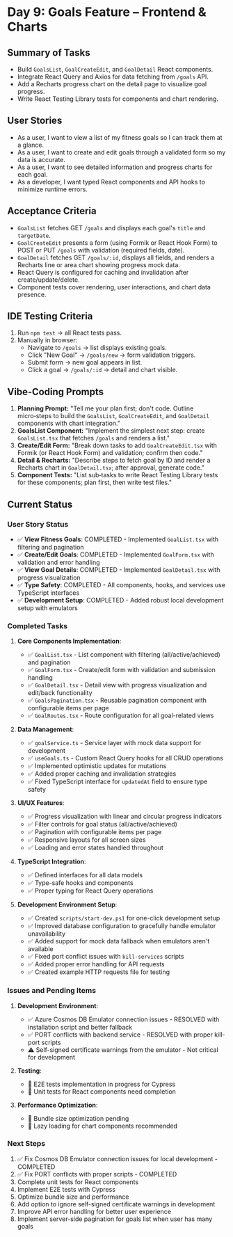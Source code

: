 # Day 9: Goals Feature – Frontend & Charts

## Summary of Tasks
- Build `GoalsList`, `GoalCreateEdit`, and `GoalDetail` React components.
- Integrate React Query and Axios for data fetching from `/goals` API.
- Add a Recharts progress chart on the detail page to visualize goal progress.
- Write React Testing Library tests for components and chart rendering.

## User Stories
- As a user, I want to view a list of my fitness goals so I can track them at a glance.
- As a user, I want to create and edit goals through a validated form so my data is accurate.
- As a user, I want to see detailed information and progress charts for each goal.
- As a developer, I want typed React components and API hooks to minimize runtime errors.

## Acceptance Criteria
- `GoalsList` fetches GET `/goals` and displays each goal's `title` and `targetDate`.
- `GoalCreateEdit` presents a form (using Formik or React Hook Form) to POST or PUT `/goals` with validation (required fields, date).  
- `GoalDetail` fetches GET `/goals/:id`, displays all fields, and renders a Recharts line or area chart showing progress mock data.
- React Query is configured for caching and invalidation after create/update/delete.
- Component tests cover rendering, user interactions, and chart data presence.

## IDE Testing Criteria
1. Run `npm test` → all React tests pass.
2. Manually in browser:
   - Navigate to `/goals` → list displays existing goals.
   - Click "New Goal" → `/goals/new` → form validation triggers.
   - Submit form → new goal appears in list.
   - Click a goal → `/goals/:id` → detail and chart visible.

## Vibe‑Coding Prompts
1. **Planning Prompt:**
   "Tell me your plan first; don't code. Outline micro‑steps to build the `GoalsList`, `GoalCreateEdit`, and `GoalDetail` components with chart integration."  
2. **GoalsList Component:**
   "Implement the simplest next step: create `GoalsList.tsx` that fetches `/goals` and renders a list."  
3. **Create/Edit Form:**
   "Break down tasks to add `GoalCreateEdit.tsx` with Formik (or React Hook Form) and validation; confirm then code."  
4. **Detail & Recharts:**
   "Describe steps to fetch goal by ID and render a Recharts chart in `GoalDetail.tsx`; after approval, generate code."  
5. **Component Tests:**
   "List sub‑tasks to write React Testing Library tests for these components; plan first, then write test files."

## Current Status

### User Story Status
- ✅ **View Fitness Goals**: COMPLETED - Implemented `GoalList.tsx` with filtering and pagination
- ✅ **Create/Edit Goals**: COMPLETED - Implemented `GoalForm.tsx` with validation and error handling
- ✅ **View Goal Details**: COMPLETED - Implemented `GoalDetail.tsx` with progress visualization
- ✅ **Type Safety**: COMPLETED - All components, hooks, and services use TypeScript interfaces
- ✅ **Development Setup**: COMPLETED - Added robust local development setup with emulators

### Completed Tasks
1. **Core Components Implementation**:
   - ✅ `GoalList.tsx` - List component with filtering (all/active/achieved) and pagination
   - ✅ `GoalForm.tsx` - Create/edit form with validation and submission handling
   - ✅ `GoalDetail.tsx` - Detail view with progress visualization and edit/back functionality
   - ✅ `GoalsPagination.tsx` - Reusable pagination component with configurable items per page
   - ✅ `GoalRoutes.tsx` - Route configuration for all goal-related views

2. **Data Management**:
   - ✅ `goalService.ts` - Service layer with mock data support for development
   - ✅ `useGoals.ts` - Custom React Query hooks for all CRUD operations
   - ✅ Implemented optimistic updates for mutations
   - ✅ Added proper caching and invalidation strategies
   - ✅ Fixed TypeScript interface for `updatedAt` field to ensure type safety

3. **UI/UX Features**:
   - ✅ Progress visualization with linear and circular progress indicators
   - ✅ Filter controls for goal status (all/active/achieved)
   - ✅ Pagination with configurable items per page
   - ✅ Responsive layouts for all screen sizes
   - ✅ Loading and error states handled throughout

4. **TypeScript Integration**:
   - ✅ Defined interfaces for all data models
   - ✅ Type-safe hooks and components
   - ✅ Proper typing for React Query operations

5. **Development Environment Setup**:
   - ✅ Created `scripts/start-dev.ps1` for one-click development setup
   - ✅ Improved database configuration to gracefully handle emulator unavailability
   - ✅ Added support for mock data fallback when emulators aren't available
   - ✅ Fixed port conflict issues with `kill-services` scripts
   - ✅ Added proper error handling for API requests
   - ✅ Created example HTTP requests file for testing

### Issues and Pending Items
1. **Development Environment**:
   - ✅ Azure Cosmos DB Emulator connection issues - RESOLVED with installation script and better fallback
   - ✅ PORT conflicts with backend service - RESOLVED with proper kill-port scripts
   - ⚠️ Self-signed certificate warnings from the emulator - Not critical for development

2. **Testing**:
   - 🔄 E2E tests implementation in progress for Cypress
   - 🔄 Unit tests for React components need completion

3. **Performance Optimization**:
   - 🔄 Bundle size optimization pending
   - 🔄 Lazy loading for chart components recommended

### Next Steps
1. ✅ Fix Cosmos DB Emulator connection issues for local development - COMPLETED
2. ✅ Fix PORT conflicts with proper scripts - COMPLETED
3. Complete unit tests for React components 
4. Implement E2E tests with Cypress
5. Optimize bundle size and performance
6. Add option to ignore self-signed certificate warnings in development
7. Improve API error handling for better user experience
8. Implement server-side pagination for goals list when user has many goals 